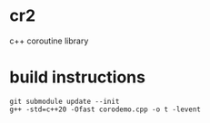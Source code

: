 # cr2
c++ coroutine library
# build instructions
    git submodule update --init
    g++ -std=c++20 -Ofast corodemo.cpp -o t -levent
